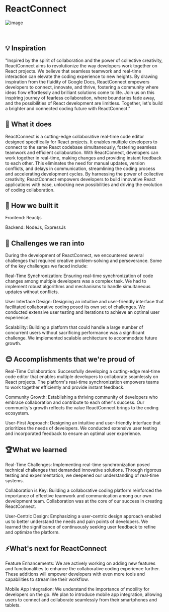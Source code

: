 
# ReactConnect #


![image](https://github.com/0Armaan025/react-connect/assets/113763427/1f9f0c11-a9f4-4bbf-bf06-7e54a464bd19)



<br />


## 💡 Inspiration
"Inspired by the spirit of collaboration and the power of collective creativity, ReactConnect aims to revolutionize the way developers work together on React projects.
We believe that seamless teamwork and real-time interaction can elevate the coding experience to new heights. By drawing inspiration from the fluidity of Google Docs, ReactConnect empowers developers to connect, innovate, and thrive, fostering a community where ideas flow effortlessly and brilliant solutions come to life. 
Join us on this inspiring journey of fearless collaboration, where boundaries fade away, and the possibilities of React development are limitless. Together, let's build a brighter and connected coding future with ReactConnect."

## 🤔 What it does
ReactConnect is a cutting-edge collaborative real-time code editor designed specifically for React projects. It enables multiple developers to connect to the same React codebase simultaneously, fostering seamless teamwork and efficient collaboration. 
With ReactConnect, developers can work together in real-time, making changes and providing instant feedback to each other. This eliminates the need for manual updates, version conflicts, and delays in communication, streamlining the coding process and accelerating development cycles. 
By harnessing the power of collective creativity, ReactConnect empowers developers to build innovative React applications with ease, unlocking new possibilities and driving the evolution of coding collaboration.

## 📙 How we built it
Frontend: Reactjs

Backend: NodeJs, ExpressJs

## 💪 Challenges we ran into
During the development of ReactConnect, we encountered several challenges that required creative problem-solving and perseverance. Some of the key challenges we faced include:

Real-Time Synchronization: Ensuring real-time synchronization of code changes among multiple developers was a complex task. We had to implement robust algorithms and mechanisms to handle simultaneous updates without conflicts.

User Interface Design: Designing an intuitive and user-friendly interface that facilitated collaborative coding posed its own set of challenges. We conducted extensive user testing and iterations to achieve an optimal user experience.

Scalability: Building a platform that could handle a large number of concurrent users without sacrificing performance was a significant challenge. We implemented scalable architecture to accommodate future growth.

## 😊 Accomplishments that we're proud of
Real-Time Collaboration: Successfully developing a cutting-edge real-time code editor that enables multiple developers to collaborate seamlessly on React projects. The platform's real-time synchronization empowers teams to work together efficiently and provide instant feedback.

Community Growth: Establishing a thriving community of developers who embrace collaboration and contribute to each other's success. Our community's growth reflects the value ReactConnect brings to the coding ecosystem.

User-First Approach: Designing an intuitive and user-friendly interface that prioritizes the needs of developers. We conducted extensive user testing and incorporated feedback to ensure an optimal user experience.

## 🏆What we learned
Real-Time Challenges: Implementing real-time synchronization posed technical challenges that demanded innovative solutions. Through rigorous testing and experimentation, we deepened our understanding of real-time systems.

Collaboration is Key: Building a collaborative coding platform reinforced the importance of effective teamwork and communication among our own development team. Collaboration was at the core of our success in creating ReactConnect.

User-Centric Design: Emphasizing a user-centric design approach enabled us to better understand the needs and pain points of developers. We learned the significance of continuously seeking user feedback to refine and optimize the platform.

## ⚡What's next for ReactConnect
Feature Enhancements: We are actively working on adding new features and functionalities to enhance the collaborative coding experience further. These additions will empower developers with even more tools and capabilities to streamline their workflow.

Mobile App Integration: We understand the importance of mobility for developers on the go. We plan to introduce mobile app integration, allowing users to connect and collaborate seamlessly from their smartphones and tablets.
